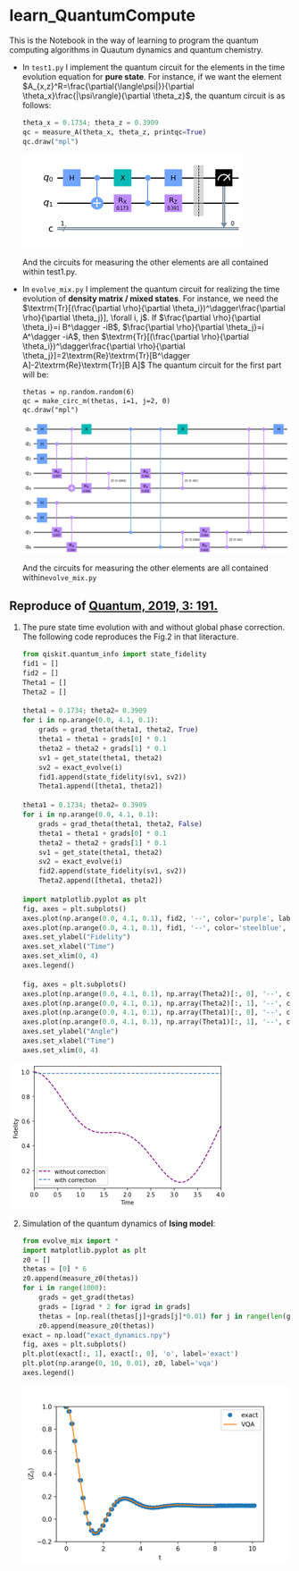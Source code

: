 # learn_QuantumCompute

This is the Notebook in the way of learning to program the quantum computing algorithms in Quautum dynamics and quantum chemistry.

- In `test1.py` I implement the quantum circuit for the elements in the time evolution equation for **pure state**. For instance, if we want the element $A_{x,z}^R=\frac{\partial{\langle\psi|}}{\partial \theta_x}\frac{|\psi\rangle}{\partial \theta_z}$, the quantum circuit is as follows:

  ```python
  theta_x = 0.1734; theta_z = 0.3909
  qc = measure_A(theta_x, theta_z, printqc=True)
  qc.draw("mpl")
  ```

  ![png](fig/output_3_0.png)

  And the circuits for measuring the other elements are all contained within test1.py.

- In `evolve_mix.py` I implement the quantum circuit for realizing the time evolution of **density matrix / mixed states**. For instance, we need the $\textrm{Tr}[(\frac{\partial \rho}{\partial \theta_i})^\dagger\frac{\partial \rho}{\partial \theta_j}], \forall i, j$. If $\frac{\partial \rho}{\partial \theta_i}=i B^\dagger -iB$, $\frac{\partial \rho}{\partial \theta_j}=i A^\dagger -iA$, then $\textrm{Tr}[(\frac{\partial \rho}{\partial \theta_i})^\dagger\frac{\partial \rho}{\partial \theta_j}]=2\textrm{Re}\textrm{Tr}[B^\dagger A]-2\textrm{Re}\textrm{Tr}[B A]$
  The quantum circuit for the first part will be:

  ```
  thetas = np.random.random(6)
  qc = make_circ_m(thetas, i=1, j=2, 0)
  qc.draw("mpl")
  ```

  ![png](fig/rho_12a.png)

  And the circuits for measuring the other elements are all contained within`evolve_mix.py` 

## Reproduce of [Quantum, 2019, 3: 191.](https://doi.org/10.22331/q-2019-10-07-191)

1. The pure state time evolution with and without global phase correction. The following code reproduces the Fig.2 in that literacture.

   ```python
   from qiskit.quantum_info import state_fidelity
   fid1 = []
   fid2 = []
   Theta1 = []
   Theta2 = []
   
   theta1 = 0.1734; theta2= 0.3909 
   for i in np.arange(0.0, 4.1, 0.1):
       grads = grad_theta(theta1, theta2, True)
       theta1 = theta1 + grads[0] * 0.1
       theta2 = theta2 + grads[1] * 0.1
       sv1 = get_state(theta1, theta2)
       sv2 = exact_evolve(i)
       fid1.append(state_fidelity(sv1, sv2))
       Theta1.append([theta1, theta2])
       
   theta1 = 0.1734; theta2= 0.3909 
   for i in np.arange(0.0, 4.1, 0.1):
       grads = grad_theta(theta1, theta2, False)
       theta1 = theta1 + grads[0] * 0.1
       theta2 = theta2 + grads[1] * 0.1
       sv1 = get_state(theta1, theta2)
       sv2 = exact_evolve(i)
       fid2.append(state_fidelity(sv1, sv2))
       Theta2.append([theta1, theta2])
   
   import matplotlib.pyplot as plt
   fig, axes = plt.subplots()
   axes.plot(np.arange(0.0, 4.1, 0.1), fid2, '--', color='purple', label='without correction')
   axes.plot(np.arange(0.0, 4.1, 0.1), fid1, '--', color='steelblue', label='with correction')
   axes.set_ylabel("Fidelity")
   axes.set_xlabel("Time")
   axes.set_xlim(0, 4)
   axes.legend()
   
   fig, axes = plt.subplots()
   axes.plot(np.arange(0.0, 4.1, 0.1), np.array(Theta2)[:, 0], '--', color='purple')
   axes.plot(np.arange(0.0, 4.1, 0.1), np.array(Theta2)[:, 1], '--', color='purple')
   axes.plot(np.arange(0.0, 4.1, 0.1), np.array(Theta1)[:, 0], '--', color='steelblue')
   axes.plot(np.arange(0.0, 4.1, 0.1), np.array(Theta1)[:, 1], '--', color='steelblue')
   axes.set_ylabel("Angle")
   axes.set_xlabel("Time")
   axes.set_xlim(0, 4)
   ```

   

![png](fig/output_6_1.png)

2. Simulation of the quantum dynamics of **Ising model**:

   ```python
   from evolve_mix import *
   import matplotlib.pyplot as plt
   z0 = []
   thetas = [0] * 6
   z0.append(measure_z0(thetas))
   for i in range(1000):
       grads = get_grad(thetas)
       grads = [igrad * 2 for igrad in grads]
       thetas = [np.real(thetas[j]+grads[j]*0.01) for j in range(len(grads))]
       z0.append(measure_z0(thetas))
   exact = np.load("exact_dynamics.npy")
   fig, axes = plt.subplots()
   plt.plot(exact[:, 1], exact[:, 0], 'o', label='exact')
   plt.plot(np.arange(0, 10, 0.01), z0, label='vqa')
   axes.legend()
   ```

   ![dynamics](fig/dynamics.png)
